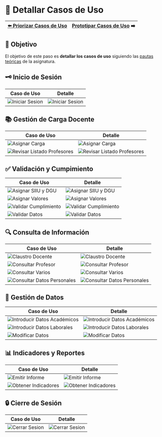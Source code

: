 # 📝 Detallar Casos de Uso

| [⬅️ Priorizar Casos de Uso](PriorizarCasosDeUso.md) | [Prototipar Casos de Uso](PrototiparCasosDeUso.md) ➡️ |
|:--|--:|

## 🎯 **Objetivo**
El objetivo de este paso es **detallar los casos de uso** siguiendo las [pautas teóricas](https://github.com/mmasias/IdSw1/blob/main/temario/contenidos/Cdu.dCdU.md#c%C3%B3mo) de la asignatura.

## 🗝️ Inicio de Sesión

| **Caso de Uso** | **Detalle** |
|-----------------|-------------|
| ![Iniciar Sesion](/images/modelosUML/CdU/Individuales/IniciarSesion.svg) | ![Iniciar Sesion](/images/modelosUML/CdU/DetallarCasosDeUso/Conjunto/IniciarSesion.svg) |

## 📚 Gestión de Carga Docente

| **Caso de Uso**        | **Detalle**    |
|------------------------|----------------|
| ![Asignar Carga](/images/modelosUML/CdU/Individuales/AsignarCargaDocente.svg) | ![Asignar Carga](/images/modelosUML/CdU/DetallarCasosDeUso/Ordenacion/AsignarCargaDocente.svg) |
| ![Revisar Listado Profesores](/images/modelosUML/CdU/Individuales/RevisarListadoProfesores.svg) | ![Revisar Listado Profesores](/images/modelosUML/CdU/DetallarCasosDeUso/Conjunto/RevisarProfesores.svg) |

## ✅ Validación y Cumpimiento

| **Caso de Uso**        | **Detalle**    |
|------------------------|----------------|
| ![Asignar SIIU y DGU](/images/modelosUML/CdU/Individuales/AsignarSIIUyDGU.svg) | ![Asignar SIIU y DGU](/images/modelosUML/CdU/DetallarCasosDeUso/TecnicoCalidad/AsignarSIIUyDGU.svg) |
| ![Asignar Valores](/images/modelosUML/CdU/Individuales/AsignarValores.svg) | ![Asignar Valores](/images/modelosUML/CdU/DetallarCasosDeUso/TecnicoCalidad/AsignarValores.svg) |
| ![Validar Cumplimiento](/images/modelosUML/CdU/Individuales/ValidarMemoriaTitulacion.svg) | ![Validar Cumplimiento](/images/modelosUML/CdU/DetallarCasosDeUso/Conjunto/ValidarMemoria.svg) |
| ![Validar Datos](/images/modelosUML/CdU/Individuales/ValidarDatos.svg) | ![Validar Datos](/images/modelosUML/CdU/DetallarCasosDeUso/RRHH/ValidarDatos.svg) |

## 🔍 Consulta de Información

| **Caso de Uso**        | **Detalle**    |
|------------------------|----------------|
| ![Claustro Docente](/images/modelosUML/CdU/Individuales/ClaustroDocente.svg) | ![Claustro Docente](/images/modelosUML/CdU/DetallarCasosDeUso/Conjunto/ConsultarClaustroDocente.svg) |
| ![Consultar Profesor](/images/modelosUML/CdU/Individuales/ConsultarProfesor.svg) | ![Consultar Profesor](/images/modelosUML/CdU/DetallarCasosDeUso/Conjunto/ConsultarAsignacion.svg) |
| ![Consultar Varios](/images/modelosUML/CdU/Individuales/ConsultarVarios.svg) | ![Consultar Varios](/images/modelosUML/CdU/DetallarCasosDeUso/Profesores/ConsultarAsignacionFiltros.svg) |
| ![Consultar Datos Personales](/images/modelosUML/CdU/Individuales/ConsultarDatosPersonales.svg) | ![Consultar Datos Personales](/images/modelosUML/CdU/DetallarCasosDeUso/Profesores/ConsultarValores.svg) |

## 📝 Gestión de Datos

| **Caso de Uso**        | **Detalle**    |
|------------------------|----------------|
| ![Introducir Datos Académicos](/images/modelosUML/CdU/Individuales/IntroducirDatosAcademicos.svg) | ![Introducir Datos Académicos](/images/modelosUML/CdU/DetallarCasosDeUso/Profesores/IntroducirDatosAcademicos.svg) |
| ![Introducir Datos Laborales](/images/modelosUML/CdU/Individuales/IntroducirDatosLaborales.svg) | ![Introducir Datos Laborales](/images/modelosUML/CdU/DetallarCasosDeUso/RRHH/IntroducirDatosLaborales.svg) |
| ![Modificar Datos](/images/modelosUML/CdU/Individuales/ModificarDatos.svg) | ![Modificar Datos](/images/modelosUML/CdU/DetallarCasosDeUso/RRHH/ModificarDatos.svg) |

## 📊 Indicadores y Reportes

| **Caso de Uso**        | **Detalle**    |
|------------------------|----------------|
| ![Emitir Informe](/images/modelosUML/CdU/Individuales/EmitirInforme.svg) | ![Emitir Informe](/images/modelosUML/CdU/DetallarCasosDeUso/TecnicoCalidad/EmitirInforme.svg) |
| ![Obtener Indicadores](/images/modelosUML/CdU/Individuales/ObtenerIndicadores.svg) | ![Obtener Indicadores](/images/modelosUML/CdU/DetallarCasosDeUso/TecnicoCalidad/ObtenerIndicadores.svg) |

## 🔒 Cierre de Sesión
| **Caso de Uso** | **Detalle** |
|-----------------|-------------|
| ![Cerrar Sesion](/images/modelosUML/CdU/Individuales/CerrarSesion.svg) | ![Cerrar Sesion](/images/modelosUML/CdU/DetallarCasosDeUso/Conjunto/CerrarSesion.svg) |